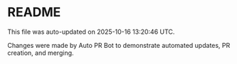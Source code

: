 # README

This file was auto-updated on 2025-10-16 13:20:46 UTC.

Changes were made by Auto PR Bot to demonstrate automated updates, PR creation, and merging.
